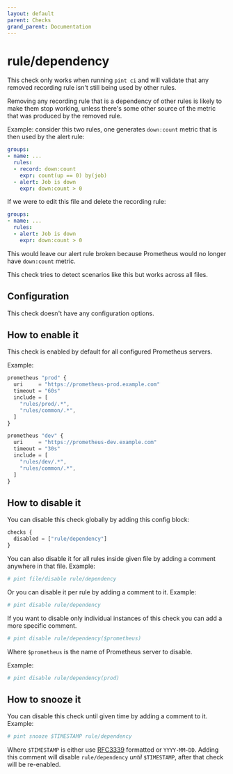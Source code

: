 ```yaml
---
layout: default
parent: Checks
grand_parent: Documentation
---
```


# rule/dependency

This check only works when running `pint ci` and will validate that any
removed recording rule isn't still being used by other rules.

Removing any recording rule that is a dependency of other rules is likely
to make them stop working, unless there's some other source of the metric
that was produced by the removed rule.

Example: consider this two rules, one generates `down:count` metric
that is then used by the alert rule:

```yaml
groups:
- name: ...
  rules:
  - record: down:count
    expr: count(up == 0) by(job)
  - alert: Job is down
    expr: down:count > 0
```

If we were to edit this file and delete the recording rule:

```yaml
groups:
- name: ...
  rules:
  - alert: Job is down
    expr: down:count > 0
```

This would leave our alert rule broken because Prometheus would
no longer have `down:count` metric.

This check tries to detect scenarios like this but works across all
files.

## Configuration

This check doesn't have any configuration options.

## How to enable it

This check is enabled by default for all configured Prometheus servers.

Example:

```js
prometheus "prod" {
  uri     = "https://prometheus-prod.example.com"
  timeout = "60s"
  include = [
    "rules/prod/.*",
    "rules/common/.*",
  ]
}

prometheus "dev" {
  uri     = "https://prometheus-dev.example.com"
  timeout = "30s"
  include = [
    "rules/dev/.*",
    "rules/common/.*",
  ]
}
```

## How to disable it

You can disable this check globally by adding this config block:

```js
checks {
  disabled = ["rule/dependency"]
}
```

You can also disable it for all rules inside given file by adding
a comment anywhere in that file. Example:

```yaml
# pint file/disable rule/dependency
```

Or you can disable it per rule by adding a comment to it. Example:

```yaml
# pint disable rule/dependency
```

If you want to disable only individual instances of this check
you can add a more specific comment.

```yaml
# pint disable rule/dependency($prometheus)
```

Where `$prometheus` is the name of Prometheus server to disable.

Example:

```yaml
# pint disable rule/dependency(prod)
```

## How to snooze it

You can disable this check until given time by adding a comment to it. Example:

```yaml
# pint snooze $TIMESTAMP rule/dependency
```

Where `$TIMESTAMP` is either use [RFC3339](https://www.rfc-editor.org/rfc/rfc3339)
formatted  or `YYYY-MM-DD`.
Adding this comment will disable `rule/dependency` *until* `$TIMESTAMP`, after that
check will be re-enabled.
